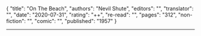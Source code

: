 {
"title": "On The Beach",
"authors": "Nevil Shute",
"editors": "",
"translator": "",
"date": "2020-07-31",
"rating": "++",
"re-read": "",
"pages": "312",
"non-fiction": "",
"comic": "",
"published": "1957"
}

---
